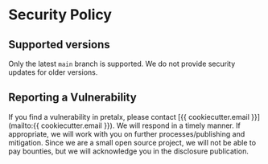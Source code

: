 # Security Policy

## Supported versions

Only the latest `main` branch is supported. We do not provide security updates for older versions.

## Reporting a Vulnerability

If you find a vulnerability in pretalx, please contact [{{ cookiecutter.email }}](mailto:{{ cookiecutter.email }}). We will
respond in a timely manner. If appropriate, we will work with you on further processes/publishing and mitigation.
    Since we are a small open source project, we will not be able to pay bounties, but we will acknowledge you in the
disclosure publication.
